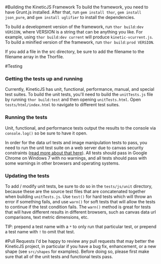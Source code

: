 #Building the KineticJS Framework 
To build the framework, you need to have Grunt.js installed. After that, run `gem install thor`, `gem install json_pure`, and `gem install uglifier` to install the dependencies.

To build a development version of the framework, run `thor build:dev VERSION`, where VERSION is a string that can be anything you like. For example, using `thor build:dev current` will produce `kinetic-vcurrent.js`. To build a minified version of the framework, run `thor build:prod VERSION`.   

If you add a file in the src directory, be sure to add the filename to the filename array in the Thorfile.

#Testing

### Getting the tests up and running
Currently, KineticJS has unit, functional, performance, manual, and special test suites.  To build the unit tests, you'll need to build the `unitTests.js` file by running `thor build:test` and then opening `unitTests.html`.  Open `tests/html/index.html` to navigate to different test suites.  

### Running the tests
Unit, functional, and performance tests output the results to the console via `console.log()` so be sure to have it open.  

In order for the data url tests and image manipulation tests to pass, you need to run the unit test suite on a web server due to canvas security constraints ([read more about that here](http://www.whatwg.org/specs/web-apps/current-work/multipage/the-canvas-element.html#security-with-canvas-elements)).  All tests should pass in Google Chrome on Windows 7 with no warnings, and all tests should pass with some warnings in other browsers and operating systems.  

### Updating the tests

To add / modify unit tests, be sure to do so in the `tests/js/unit` directory, because these are the source test files that are concatenated together when building `unitTests.js`.  Use `test()` for hard tests which will throw an error if something fails, and use `warn()` for soft tests that will allow the tests to continue if the test condition fails.  The `warn()` method is great for tests that will have different results in different browsers, such as canvas data url comparisons, text metric dimensions, etc.  

TIP: prepend a test name with a `*` to only run that particular test, or prepend a test name with `!` to omit that test.

#Pull Requests
I'd be happy to review any pull requests that may better the KineticJS project, in particular if you have a bug fix, enhancement, or a new shape (see `src/shapes` for examples).  Before doing so, please first make sure that all of the unit tests and functional tests pass.
